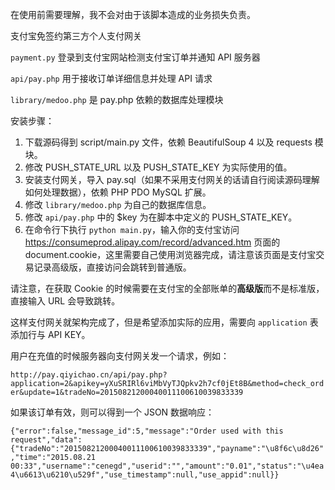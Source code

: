 在使用前需要理解，我不会对由于该脚本造成的业务损失负责。

支付宝免签约第三方个人支付网关

`payment.py` 登录到支付宝网站检测支付宝订单并通知 API 服务器

`api/pay.php` 用于接收订单详细信息并处理 API 请求

`library/medoo.php` 是 pay.php 依赖的数据库处理模块

安装步骤：

 1. 下载源码得到 script/main.py 文件，依赖 BeautifulSoup 4 以及 requests 模块。
 2. 修改 PUSH_STATE_URL 以及 PUSH_STATE_KEY 为实际使用的值。
 3. 安装支付网关，导入 pay.sql（如果不采用支付网关的话请自行阅读源码理解如何处理数据），依赖 PHP PDO MySQL 扩展。
 4. 修改 `library/medoo.php` 为自己的数据库信息。
 5. 修改 `api/pay.php` 中的 $key 为在脚本中定义的 PUSH_STATE_KEY。
 6. 在命令行下执行 `python main.py`，输入你的支付宝访问 https://consumeprod.alipay.com/record/advanced.htm 页面的 document.cookie，这里需要自己使用浏览器完成，请注意该页面是支付宝交易记录高级版，直接访问会跳转到普通版。

请注意，在获取 Cookie 的时候需要在支付宝的全部账单的**高级版**而不是标准版，直接输入 URL 会导致跳转。

这样支付网关就架构完成了，但是希望添加实际的应用，需要向 `application` 表添加行与 API KEY。

用户在充值的时候服务器向支付网关发一个请求，例如：

`http://pay.qiyichao.cn/api/pay.php?application=2&apikey=yXuSRIRl6viMbVyTJQpkv2h7cf0jEt8B&method=check_order&update=1&tradeNo=20150821200040011100610039833339`

如果该订单有效，则可以得到一个 JSON 数据响应：

`{"error":false,"message_id":5,"message":"Order used with this request","data":{"tradeNo":"20150821200040011100610039833339","payname":"\u8f6c\u8d26","time":"2015.08.21 00:33","username":"cenegd","userid":"","amount":"0.01","status":"\u4ea4\u6613\u6210\u529f","use_timestamp":null,"use_appid":null}}`
